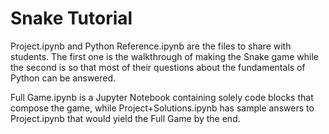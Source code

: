 # Snake Tutorial

Project.ipynb and Python Reference.ipynb are the files to share with students. The first one is the walkthrough of making the Snake game while the second is so that most of their questions about the fundamentals of Python can be answered.

Full Game.ipynb is a Jupyter Notebook containing solely code blocks that compose the game, while Project+Solutions.ipynb has sample answers to Project.ipynb that would yield the Full Game by the end.
